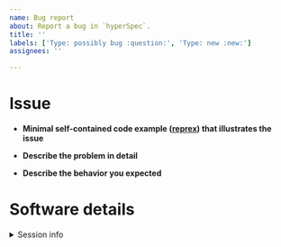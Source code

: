 ```yaml
---
name: Bug report
about: Report a bug in `hyperSpec`.
title: ''
labels: ['Type: possibly bug :question:', 'Type: new :new:']
assignees: ''

---
```



# Issue


- **Minimal self-contained code example ([reprex](https://reprex.tidyverse.org/)) that illustrates the issue**



- **Describe the problem in detail**



- **Describe the behavior you expected**




# Software details


<details><summary>Session info</summary>

```r
sessioninfo::session_info("hyperSpec")
```
<!-- 
Paste the result of
sessioninfo::session_info("hyperSpec")
between the backticks below
-->

```



```

<details>



# Checklist

<!-- Please keep the below portion in your issue, and check `[x]` the applicable boxes. -->

- [ ] I have installed the latest version of `hyperSpec`, and confirmed that the issue still persists.
- [ ] I have done my best to include a minimal, self-contained set of instructions for consistently reproducing the issue (e.g., a [reprex](https://reprex.tidyverse.org/)).
- [ ] Used correct Markdown syntax to format text and code in the issue.

<!-- ... -->
- [ ] (If applicable) I attached data file to reproduce the issue.
